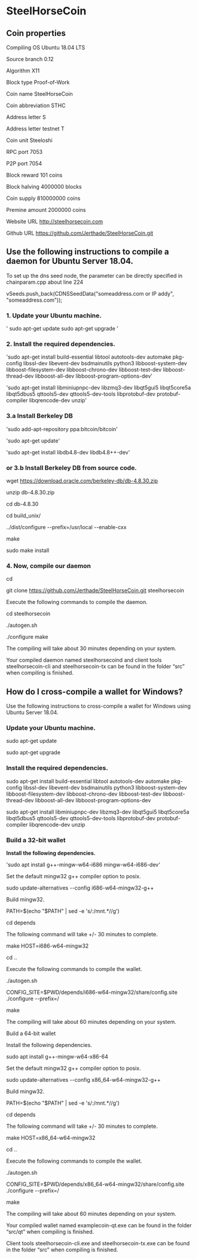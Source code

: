 # SteelHorseCoin

## Coin properties

Compiling OS	Ubuntu 18.04 LTS

Source branch	0.12

Algorithm	X11

Block type	Proof-of-Work

Coin name	SteelHorseCoin

Coin abbreviation	STHC

Address letter	S

Address letter testnet	T

Coin unit	Steeloshi

RPC port	7053

P2P port	7054

Block reward	101 coins

Block halving	4000000 blocks

Coin supply	810000000 coins

Premine amount	2000000 coins

Website URL	http://steelhorsecoin.com

Github URL	https://github.com/Jerthade/SteelHorseCoin.git


## Use the following instructions to compile a daemon for Ubuntu Server 18.04.

To set up the dns seed node, the parameter can be directly specified in chainparam.cpp about line 224

vSeeds.push_back(CDNSSeedData("someaddress.com or IP addy", "someaddress.com"));

### 1. Update your Ubuntu machine.

' sudo apt-get update sudo apt-get upgrade '

### 2. Install the required dependencies.

'sudo apt-get install build-essential libtool autotools-dev automake pkg-config libssl-dev libevent-dev bsdmainutils python3 libboost-system-dev libboost-filesystem-dev libboost-chrono-dev libboost-test-dev libboost-thread-dev libboost-all-dev libboost-program-options-dev' 

'sudo apt-get install libminiupnpc-dev libzmq3-dev libqt5gui5 libqt5core5a libqt5dbus5 qttools5-dev qttools5-dev-tools libprotobuf-dev protobuf-compiler libqrencode-dev unzip'

### 3.a Install Berkeley DB

'sudo add-apt-repository ppa:bitcoin/bitcoin' 

'sudo apt-get update' 

'sudo apt-get install libdb4.8-dev libdb4.8++-dev'

### or 3.b Install Berkeley DB from source code.

wget https://download.oracle.com/berkeley-db/db-4.8.30.zip

unzip db-4.8.30.zip

cd db-4.8.30

cd build_unix/

../dist/configure --prefix=/usr/local --enable-cxx 

make 

sudo make install

### 4. Now, compile our daemon

cd

git clone https://github.com/Jerthade/SteelHorseCoin.git steelhorsecoin 

Execute the following commands to compile the daemon.

cd steelhorsecoin

./autogen.sh 

./configure make

The compiling will take about 30 minutes depending on your system.

Your compiled daemon named steelhorsecoind and client tools steelhorsecoin-cli and steelhorsecoin-tx can be found in the folder “src” when compiling is finished.


## How do I cross-compile a wallet for Windows?

Use the following instructions to cross-compile a wallet for Windows using Ubuntu Server 18.04.

### Update your Ubuntu machine.

sudo apt-get update

sudo apt-get upgrade

### Install the required dependencies.

sudo apt-get install build-essential libtool autotools-dev automake pkg-config libssl-dev libevent-dev bsdmainutils python3 libboost-system-dev libboost-filesystem-dev libboost-chrono-dev libboost-test-dev libboost-thread-dev libboost-all-dev libboost-program-options-dev

sudo apt-get install libminiupnpc-dev libzmq3-dev libqt5gui5 libqt5core5a libqt5dbus5 qttools5-dev qttools5-dev-tools libprotobuf-dev protobuf-compiler libqrencode-dev unzip
 

### Build a 32-bit wallet

**Install the following dependencies.**

'sudo apt install g++-mingw-w64-i686 mingw-w64-i686-dev'

Set the default mingw32 g++ compiler option to posix.

sudo update-alternatives --config i686-w64-mingw32-g++

Build mingw32.

PATH=$(echo "$PATH" | sed -e 's/:\/mnt.*//g')

cd depends

The following command will take +/- 30 minutes to complete.

make HOST=i686-w64-mingw32

cd ..

Execute the following commands to compile the wallet.

./autogen.sh

CONFIG_SITE=$PWD/depends/i686-w64-mingw32/share/config.site ./configure --prefix=/

make

The compiling will take about 60 minutes depending on your system.

Build a 64-bit wallet

Install the following dependencies.

sudo apt install g++-mingw-w64-x86-64

Set the default mingw32 g++ compiler option to posix.

sudo update-alternatives --config x86_64-w64-mingw32-g++

Build mingw32.

PATH=$(echo "$PATH" | sed -e 's/:\/mnt.*//g')

cd depends

The following command will take +/- 30 minutes to complete.

make HOST=x86_64-w64-mingw32

cd ..

Execute the following commands to compile the wallet.

./autogen.sh

CONFIG_SITE=$PWD/depends/x86_64-w64-mingw32/share/config.site ./configure --prefix=/

make

The compiling will take about 60 minutes depending on your system.

Your compiled wallet named examplecoin-qt.exe can be found in the folder “src/qt” when compiling is finished.

Client tools steelhorsecoin-cli.exe and steelhorsecoin-tx.exe can be found in the folder “src” when compiling is finished.
